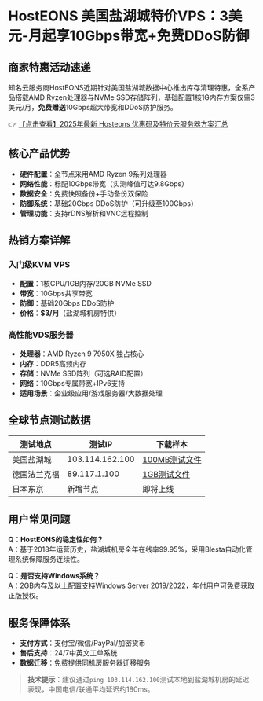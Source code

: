 # HostEONS 美国盐湖城特价VPS：3美元-月起享10Gbps带宽+免费DDoS防御

## 商家特惠活动速递
知名云服务商HostEONS近期针对美国盐湖城数据中心推出库存清理特惠，全系产品搭载AMD Ryzen处理器与NVMe SSD存储阵列，基础配置1核1G内存方案仅需3美元/月，**免费赠送**10Gbps超大带宽和DDoS防护服务。

👉 [【点击查看】2025年最新 Hosteons 优惠码及特价云服务器方案汇总](https://bit.ly/hosteons)

## 核心产品优势
- **硬件配置**：全节点采用AMD Ryzen 9系列处理器
- **网络性能**：标配10Gbps带宽（实测峰值可达9.8Gbps）
- **数据安全**：免费快照备份+手动备份双保险
- **防御系统**：基础20Gbps DDoS防护（可升级至100Gbps）
- **管理功能**：支持rDNS解析和VNC远程控制

## 热销方案详解
### 入门级KVM VPS
- **配置**：1核CPU/1GB内存/20GB NVMe SSD
- **带宽**：10Gbps共享带宽
- **防御**：基础20Gbps DDoS防护
- **价格**：**$3/月**（盐湖城机房特供）

### 高性能VDS服务器
- **处理器**：AMD Ryzen 9 7950X 独占核心
- **内存**：DDR5高频内存
- **存储**：NVMe SSD阵列（可选RAID配置）
- **网络**：10Gbps专属带宽+IPv6支持
- **适用场景**：企业级应用/游戏服务器/大数据处理

## 全球节点测试数据
| 测试地点       | 测试IP          | 下载样本                     |
|----------------|-----------------|------------------------------|
| 美国盐湖城     | 103.114.162.100 | [100MB测试文件](https://lg.slc2.hosteons.com/100MB.test) |
| 德国法兰克福   | 89.117.1.100    | [1GB测试文件](https://lg.de.hosteons.com/1000MB.test)    |
| 日本东京       | 新增节点        | 即将上线                     |

## 用户常见问题
**Q：HostEONS的稳定性如何？**  
A：基于2018年运营历史，盐湖城机房全年在线率99.95%，采用Blesta自动化管理系统保障服务连续性。

**Q：是否支持Windows系统？**  
A：2GB内存及以上配置支持Windows Server 2019/2022，年付用户可免费获取正版授权。

## 服务保障体系
- **支付方式**：支付宝/微信/PayPal/加密货币
- **售后支持**：24/7中英文工单系统
- **数据迁移**：免费提供同机房服务器迁移服务

> **技术提示**：建议通过`ping 103.114.162.100`测试本地到盐湖城机房的延迟表现，中国电信/联通平均延迟约180ms。